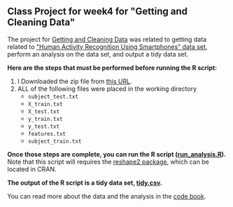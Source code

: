 ## Class Project for week4 for  "Getting and Cleaning Data"

The project for [Getting and Cleaning Data](https://www.coursera.org/course/getdata) was related to getting data  related to ["Human Activity Recognition Using Smartphones" data set](http://archive.ics.uci.edu/ml/datasets/Human+Activity+Recognition+Using+Smartphones), perform an analysis on the data set, and output a tidy data set.

**Here are the steps that must be performed before running the R script:**

1. I Downloaded the zip file from [this URL](https://d396qusza40orc.cloudfront.net/getdata%2Fprojectfiles%2FUCI%20HAR%20Dataset.zip).
2. ALL of the following files were placed in the working directory
	* `subject_test.txt`
	* `X_train.txt`
	* `X_test.txt`
	* `y_train.txt`
	* `y_test.txt`
	* `features.txt`
	* `subject_train.txt`

**Once those steps are complete, you can run the R script ([run_analysis.R](run_analysis.R)).** Note that this script will requires the [reshape2 package](http://cran.r-project.org/web/packages/reshape2/index.html), which can be located in CRAN.

**The output of the R script is a tidy data set, [tidy.csv](tidy.csv).**

You can read more about the data and the analysis in the [code book](CodeBook.md).
